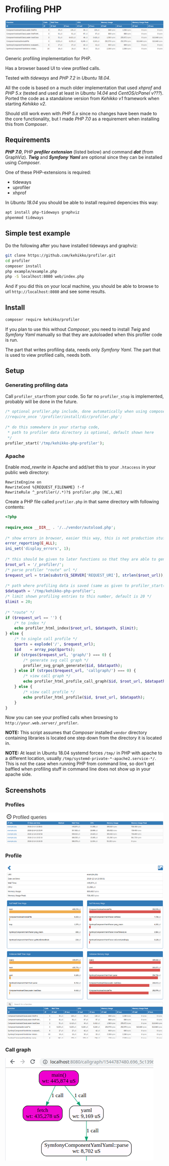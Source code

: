 # Profiling PHP
![Header](screenshots/header.png)

Generic profiling implementation for PHP.

Has a browser based UI to view profiled calls.

Tested with *tideways* and *PHP 7.2* in *Ubuntu 18.04*.

All the code is based on a much older implementation that used *xhprof* and *PHP 5.x* (tested and used at least in *Ubuntu 14.04* and *CentOS/cPanel v???*).
Ported the code as a standalone version from *Kehikko v1* framework when starting *Kehikko v2*.

Should still work even with *PHP 5.x* since no changes have been made to the core functionality, but I made *PHP 7.0*
as a requirement when installing this from *Composer*.

## Requirements

***PHP 7.0***, PHP ***profiler extension*** (listed below) and command ***dot*** (from GraphViz). ***Twig*** and ***Symfony Yaml*** are optional since they can be installed using *Composer*.

One of these PHP-extensions is required:

* tideways
* uprofiler
* xhprof

In *Ubuntu 18.04* you should be able to install required depencies this way:

```sh
apt install php-tideways graphviz
phpenmod tideways
```

## Simple test example

Do the following after you have installed tideways and graphviz:

```sh
git clone https://github.com/kehikko/profiler.git
cd profiler
composer install
php example/example.php
php -S localhost:8080 web/index.php
```

And if you did this on your local machine, you should be able to browse to url `http://localhost:8080`
and see some results.

## Install

```sh
composer require kehikko/profiler
```

If you plan to use this without *Composer*, you need to install *Twig* and *Symfony Yaml* manually so that they are autoloaded when
this profiler code is run.

The part that writes profiling data, needs only *Symfony Yaml*. The part that is used to view profiled calls, needs both.

## Setup

### Generating profiling data

Call `profiler_start`from your code. So far no `profiler_stop` is implemented, probably will be done in the future.

```php
/* optional profiler.php include, done automatically when using composer autoloader */
//require_once '/profiler/install/dir/profiler.php';

/* do this somewhere in your startup code,
 * path to profiler data directory is optional, default shown here
 */
profiler_start('/tmp/kehikko-php-profiler');
```

### Apache

Enable *mod_rewrite* in Apache and add/set this to your `.htaccess` in your public web directory:

```
RewriteEngine on
RewriteCond %{REQUEST_FILENAME} !-f
RewriteRule ^_profiler(/.*)?$ profiler.php [NC,L,NE]
```

Create a PHP file called `profiler.php` in that same directory with following contents:

```php
<?php

require_once __DIR__ . '/../vendor/autoload.php';

/* show errors in browser, easier this way, this is not production stuff anyways */
error_reporting(E_ALL);
ini_set('display_errors', 1);

/* this should be given to later functions so that they are able to generate links correctly */
$root_url = '/_profiler/';
/* parse profiler "route" url */
$request_url = trim(substr($_SERVER['REQUEST_URI'], strlen($root_url)), '/');

/* path where profiling data is saved (same as given to profiler_start()), following is default */
$datapath = '/tmp/kehikko-php-profiler';
/* limit shown profiling entries to this number, default is 20 */
$limit = 20;

/* "route" */
if ($request_url == '') {
    /* to index */
    echo profiler_html_index($root_url, $datapath, $limit);
} else {
    /* to single call profile */
    $parts = explode('/', $request_url);
    $id    = array_pop($parts);
    if (strpos($request_url, 'graph/') === 0) {
        /* generate svg call graph */
        profiler_svg_graph_generate($id, $datapath);
    } else if (strpos($request_url, 'callgraph/') === 0) {
        /* view call graph */
        echo profiler_html_profile_call_graph($id, $root_url, $datapath);
    } else {
        /* view call profile */
        echo profiler_html_profile($id, $root_url, $datapath);
    }
}
```

Now you can see your profiled calls when browsing to `http://your.web.server/_profiler`.

**NOTE:** This script assumes that *Composer* installed `vendor` directory containing libraries is located one step down from the directory it is located in.

**NOTE:** At least in Ubuntu 18.04 systemd forces `/tmp/` in PHP with apache to a different location,
usually `/tmp/systemd-private-*-apache2.service-*/`. This is not the case when running PHP from command line,
so don't get baffled when profiling stuff in command line does not show up in your apache side.

## Screenshots

### Profiles
![Profiles](screenshots/profiles.png)

### Profile
![Profile](screenshots/profile.png)

### Call graph
![Call graph](screenshots/callgraph.png)
